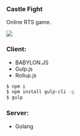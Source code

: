 ### Castle Fight

Online RTS game.

![](https://i.redd.it/bbace2h90zv11.jpg)

### Client:

- BABYLON.JS
- Gulp.js
- Rollup.js

```bash
$ npm i
$ npm install gulp-cli -g
$ gulp
```

### Server:

- Golang
